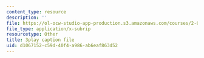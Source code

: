 ```yaml
---
content_type: resource
description: ''
file: https://ol-ocw-studio-app-production.s3.amazonaws.com/courses/2-003sc-engineering-dynamics-fall-2011/d1067152c59d40f4a986ab6eaf863d52_d00XI_UTKQo.srt
file_type: application/x-subrip
resourcetype: Other
title: 3play caption file
uid: d1067152-c59d-40f4-a986-ab6eaf863d52
---
```

